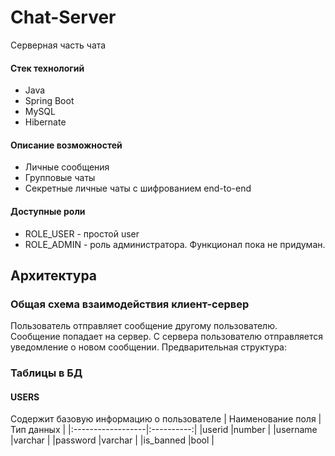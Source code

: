# Chat-Server
Серверная часть чата

#### Стек технологий
* Java
* Spring Boot
* MySQL
* Hibernate

#### Описание возможностей
* Личные сообщения
* Групповые чаты
* Секретные личные чаты с шифрованием end-to-end


#### Доступные роли
* ROLE_USER - простой user
* ROLE_ADMIN - роль администратора. Функционал пока не придуман.


## Архитектура
### Общая схема взаимодействия клиент-сервер
Пользователь отправляет сообщение другому пользователю. Сообщение попадает на сервер. С сервера пользователю отправляется уведомление о новом сообщении.
Предварительная структура:


### Таблицы в БД
#### USERS
Содержит базовую информацию о пользователе
| Наименование поля | Тип данных |
|:------------------|:----------:|
|userid             |number      |
|username           |varchar     |
|password           |varchar     |
|is_banned          |bool        |

